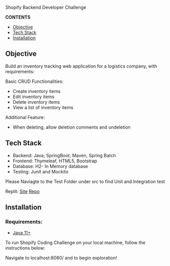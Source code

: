  Shopify Backend Developer Challenge

**CONTENTS**

- [Objective](#objective)
- [Tech Stack](#tech-stack)
- [Installation](#installation)


## Objective

Build an inventory tracking web application for a logistics company, with requirements:

Basic CRUD Functionalities:

- Create inventory items
- Edit inventory items
- Delete inventory items
- View a list of inventory items

Additional Feature:

- When deleting, allow deletion comments and undeletion

## Tech Stack

- Backend: Java, SpringBoot, Maven, Spring Batch
- Frontend: Thymeleaf, HTML5, Bootstrap
- Database: H2- In Memory database
- Testing: Junit and Mockito

Please Naviagte to the Test Folder under src to find Unit and Integration test

Replit: [Site](https://shopify-challenge-2022.praiseuadiale.repl.co/)
[Repo](https://replit.com/@PraiseUadiale/shopify-challenge#.replit)

## Installation

### Requirements:
- [Java 11+](https://www.openlogic.com/openjdk-downloads)

To run Shopify Coding Challenge on your local machine, follow the instructions below:

<Replace with Docker image>

Navigate to localhost:8080/ and to begin exploration!

